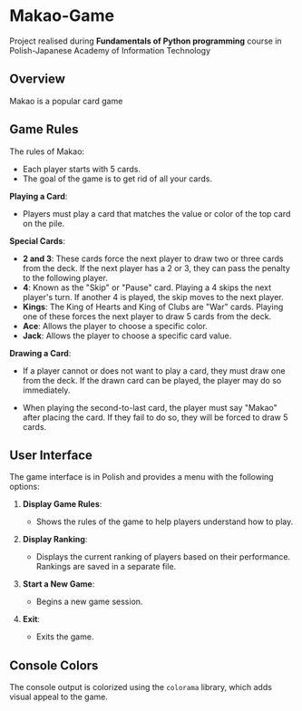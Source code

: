 # Makao-Game

Project realised during **Fundamentals of Python programming** course in Polish-Japanese Academy of Information Technology

## Overview

Makao is a popular card game

## Game Rules

The rules of Makao:

   - Each player starts with 5 cards.
   - The goal of the game is to get rid of all your cards.

 **Playing a Card**:
   - Players must play a card that matches the value or color of the top card on the pile.

 **Special Cards**:
   - **2 and 3**: These cards force the next player to draw two or three cards from the deck. If the next player has a 2 or 3, they can pass the penalty to the following player.
   - **4**: Known as the "Skip" or "Pause" card. Playing a 4 skips the next player's turn. If another 4 is played, the skip moves to the next player.
   - **Kings**: The King of Hearts and King of Clubs are "War" cards. Playing one of these forces the next player to draw 5 cards from the deck.
   - **Ace**: Allows the player to choose a specific color.
   - **Jack**: Allows the player to choose a specific card value.

 **Drawing a Card**:
   - If a player cannot or does not want to play a card, they must draw one from the deck. If the drawn card can be played, the player may do so immediately.

   - When playing the second-to-last card, the player must say "Makao" after placing the card. If they fail to do so, they will be forced to draw 5 cards.

## User Interface

The game interface is in Polish and provides a menu with the following options:

1. **Display Game Rules**:
   - Shows the rules of the game to help players understand how to play.

2. **Display Ranking**:
   - Displays the current ranking of players based on their performance. Rankings are saved in a separate file.

3. **Start a New Game**:
   - Begins a new game session.

4. **Exit**:
   - Exits the game.

## Console Colors

The console output is colorized using the `colorama` library, which adds visual appeal to the game.

